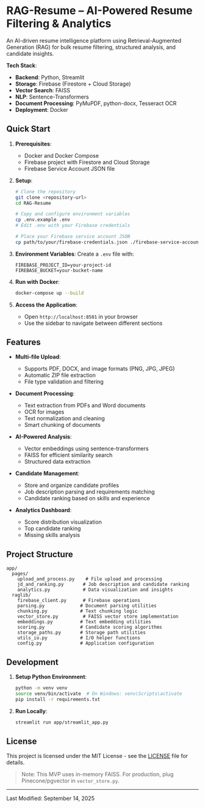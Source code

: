 # RAG-Resume – AI-Powered Resume Filtering & Analytics

An AI-driven resume intelligence platform using Retrieval-Augmented Generation (RAG) for bulk resume filtering, structured analysis, and candidate insights.

**Tech Stack**:
- **Backend**: Python, Streamlit
- **Storage**: Firebase (Firestore + Cloud Storage)
- **Vector Search**: FAISS
- **NLP**: Sentence-Transformers
- **Document Processing**: PyMuPDF, python-docx, Tesseract OCR
- **Deployment**: Docker

## Quick Start

1. **Prerequisites**:
   - Docker and Docker Compose
   - Firebase project with Firestore and Cloud Storage
   - Firebase Service Account JSON file

2. **Setup**:
   ```bash
   # Clone the repository
   git clone <repository-url>
   cd RAG-Resume
   
   # Copy and configure environment variables
   cp .env.example .env
   # Edit .env with your Firebase credentials
   
   # Place your Firebase service account JSON
   cp path/to/your/firebase-credentials.json ./firebase-service-account.json
   ```

3. **Environment Variables**:
   Create a `.env` file with:
   ```
   FIREBASE_PROJECT_ID=your-project-id
   FIREBASE_BUCKET=your-bucket-name
   ```

4. **Run with Docker**:
   ```bash
   docker-compose up --build
   ```

5. **Access the Application**:
   - Open `http://localhost:8501` in your browser
   - Use the sidebar to navigate between different sections

## Features

- **Multi-file Upload**:
  - Supports PDF, DOCX, and image formats (PNG, JPG, JPEG)
  - Automatic ZIP file extraction
  - File type validation and filtering

- **Document Processing**:
  - Text extraction from PDFs and Word documents
  - OCR for images
  - Text normalization and cleaning
  - Smart chunking of documents

- **AI-Powered Analysis**:
  - Vector embeddings using sentence-transformers
  - FAISS for efficient similarity search
  - Structured data extraction

- **Candidate Management**:
  - Store and organize candidate profiles
  - Job description parsing and requirements matching
  - Candidate ranking based on skills and experience

- **Analytics Dashboard**:
  - Score distribution visualization
  - Top candidate ranking
  - Missing skills analysis

## Project Structure

```
app/
  pages/
    upload_and_process.py    # File upload and processing
    jd_and_ranking.py       # Job description and candidate ranking
    analytics.py            # Data visualization and insights
  raglib/
    firebase_client.py      # Firebase operations
    parsing.py             # Document parsing utilities
    chunking.py            # Text chunking logic
    vector_store.py         # FAISS vector store implementation
    embeddings.py          # Text embedding utilities
    scoring.py             # Candidate scoring algorithms
    storage_paths.py       # Storage path utilities
    utils_io.py            # I/O helper functions
    config.py              # Application configuration
```

## Development

1. **Setup Python Environment**:
   ```bash
   python -m venv venv
   source venv/bin/activate  # On Windows: venv\Scripts\activate
   pip install -r requirements.txt
   ```

2. **Run Locally**:
   ```bash
   streamlit run app/streamlit_app.py
   ```

## License

This project is licensed under the MIT License - see the [LICENSE](LICENSE) file for details.

> Note: This MVP uses in-memory FAISS. For production, plug Pinecone/pgvector in `vector_store.py`.

---
Last Modified: September 14, 2025